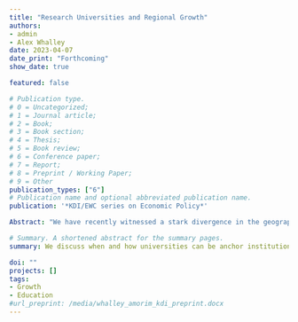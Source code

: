 ```yaml
---
title: "Research Universities and Regional Growth"
authors:
- admin
- Alex Whalley
date: 2023-04-07
date_print: "Forthcoming"
show_date: true

featured: false

# Publication type.
# 0 = Uncategorized;
# 1 = Journal article;
# 2 = Book;
# 3 = Book section;
# 4 = Thesis;
# 5 = Book review;
# 6 = Conference paper;
# 7 = Report;
# 8 = Preprint / Working Paper;
# 9 = Other
publication_types: ["6"]
# Publication name and optional abbreviated publication name.
publication: '*KDI/EWC series on Economic Policy*'

Abstract: "We have recently witnessed a stark divergence in the geography of jobs.  While some areas have emerged as high technology clusters, others have fallen behind.  As two of the driving forces behind this divergence – education and innovation – are produced by research universities many policymakers look to these institutions to deliver local economic growth.  In this paper, we discuss when and how research universities can be anchor institutions for a local economic development strategy.  The evidence demonstrates that universities do cause local economic development – increasing wages and jobs – over the medium term.  Yet because university outputs – graduates and ideas – are highly mobile the effects of research university activity over the longer term remain an open question. **Manuscript available upon request**."

# Summary. A shortened abstract for the summary pages.
summary: We discuss when and how universities can be anchor institutions for a local economic development strategy, showing evidence that universities increase local wages and generate jobs over the medium term.

doi: ""
projects: []
tags:
- Growth
- Education
#url_preprint: /media/whalley_amorim_kdi_preprint.docx
---
```


